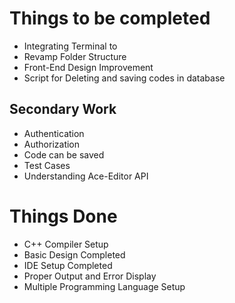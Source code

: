 # Things to be completed

* Integrating Terminal to 
* Revamp Folder Structure
* Front-End Design Improvement
* Script for Deleting and saving codes in database

## Secondary Work

* Authentication
* Authorization
* Code can be saved
* Test Cases
* Understanding Ace-Editor API



# Things Done

* C++ Compiler Setup
* Basic Design Completed
* IDE Setup Completed
* Proper Output and Error Display
* Multiple Programming Language Setup
